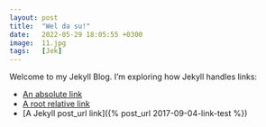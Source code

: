 ```yaml
---
layout: post
title:  "Wel da su!"
date:   2022-05-29 18:05:55 +0300
image:  11.jpg
tags:   [Jek]
---
```


Welcome to my Jekyll Blog. I’m exploring how Jekyll handles links:
* [An absolute link](https://innowebka.github.io/ggg.io/welcome-to-jekyll/)
* [A root relative link](ggg.io/welcome-to-jekyll/)
* [A Jekyll post_url link]({% post_url 2017-09-04-link-test %})
